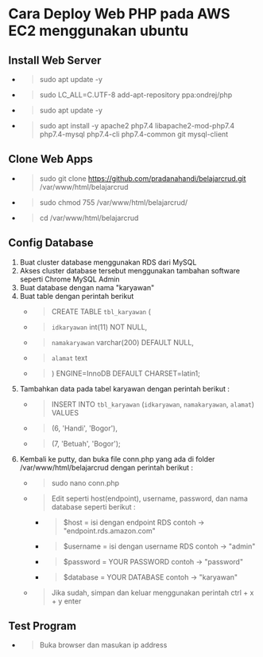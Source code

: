 # Cara Deploy Web PHP pada AWS EC2 menggunakan ubuntu
## Install Web Server
* > sudo apt update -y
* > sudo LC_ALL=C.UTF-8 add-apt-repository ppa:ondrej/php
* > sudo apt update -y
* > sudo apt install -y apache2 php7.4 libapache2-mod-php7.4 php7.4-mysql php7.4-cli php7.4-common git mysql-client

## Clone Web Apps
* > sudo git clone https://github.com/pradanahandi/belajarcrud.git /var/www/html/belajarcrud
* > sudo chmod 755 /var/www/html/belajarcrud/
* > cd /var/www/html/belajarcrud

## Config Database
1. Buat cluster database menggunakan RDS dari MySQL
2. Akses cluster database tersebut menggunakan tambahan software seperti Chrome MySQL Admin
3. Buat database dengan nama "karyawan"
4. Buat table dengan perintah berikut 
   * > CREATE TABLE `tbl_karyawan` (
   * >  `idkaryawan` int(11) NOT NULL,
   * >  `namakaryawan` varchar(200) DEFAULT NULL,
   * >  `alamat` text
   * > ) ENGINE=InnoDB DEFAULT CHARSET=latin1;
5. Tambahkan data pada tabel karyawan dengan perintah berikut :
   * > INSERT INTO `tbl_karyawan` (`idkaryawan`, `namakaryawan`, `alamat`) VALUES
   * > (6, 'Handi', 'Bogor'),
   * > (7, 'Betuah', 'Bogor');
6. Kembali ke putty, dan buka file conn.php yang ada di folder /var/www/html/belajarcrud dengan perintah berikut :
   * > sudo nano conn.php
   * > Edit seperti host(endpoint), username, password, dan nama database seperti berikut :
       * > $host =  isi dengan endpoint RDS contoh -> "endpoint.rds.amazon.com"
       * > $username = isi dengan username RDS contoh -> "admin"
       * > $password = YOUR PASSWORD contoh -> "password"
       * > $database = YOUR DATABASE contoh -> "karyawan"
   * > Jika sudah, simpan dan keluar menggunakan perintah ctrl + x + y enter
## Test Program
* > Buka browser dan masukan ip address
